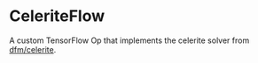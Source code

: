 # CeleriteFlow

A custom TensorFlow Op that implements the celerite solver from [dfm/celerite](https://github.com/dfm/celerite).
